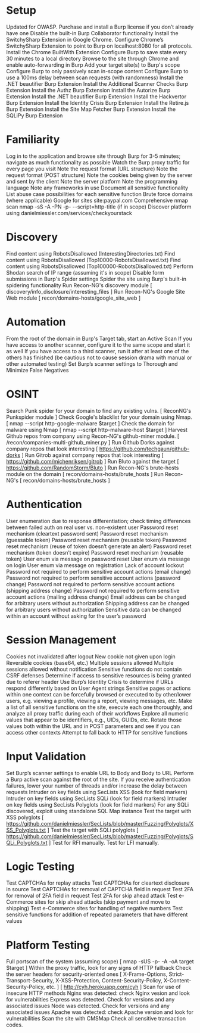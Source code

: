 # Setup

 Updated for OWASP.
 Purchase and install a Burp license if you don’t already have one
 Disable the built-in Burp Collaborator functionality
 Install the SwitchySharp Extension in Google Chrome.
 Configure Chrome’s SwitchySharp Extension to point to Burp on localhost:8080 for all protocols.
 Install the Chrome BuiltWith Extension
 Configure Burp to save state every 30 minutes to a local directory
 Browse to the site through Chrome and enable auto-forwarding in Burp
 Add your target site(s) to Burp's scope
 Configure Burp to only passively scan in-scope content
 Configure Burp to use a 100ms delay between scan requests (with randomness)
 Install the .NET beautifier Burp Extension
 Install the Additional Scanner Checks Burp Extension
 Install the Authz Burp Extension
 Install the Autorize Burp Extension
 Install the .NET beautifier Burp Extension
 Install the Hackvertor Burp Extension
 Install the Identity Crisis Burp Extension
 Install the Retire.js Burp Extension
 Install the Site Map Fetcher Burp Extension
 Install the SQLiPy Burp Extension

# Familiarity

 Log in to the application and browse site through Burp for 3-5 minutes; navigate as much functionality as possible
 Watch the Burp proxy traffic for every page you visit
 Note the request format (URL structure)
 Note the request format (POST structure)
 Note the cookies being given by the server and sent by the client
 Note the server platform
 Note the programming language
 Note any frameworks in use
 Document all sensitive functionality
 List abuse case possibilities for each sensitive function 
 Brute force domains (where applicable)
 Google for sites site:paypal.com
 Comprehensive nmap scan nmap -sS -A -PN -p- --script=http-title (if in scope)
 Discover platform using danielmiessler.com/services/checkyourstack

# Discovery

 Find content using RobotsDisallowed (InterestingDirectories.txt)
 Find content using RobotsDisallowed (Top10000-RobotsDisallowed.txt)
 Find content using RobotsDisallowed (Top100000-RobotsDisallowed.txt)
 Perform Shodan search of IP range (assuming it's in scope)
 Disable form submissions in Burp's Spider settings
 Spider the site using Burp's built-in spidering functionality
 Run Recon-NG's discovery module [ discovery/info_disclosure/interesting_files ]
 Run Recon-NG's Google Site Web module [ recon/domains-hosts/google_site_web ] 

# Automation

 From the root of the domain in Burp's Target tab, start an Active Scan
 If you have access to another scanner, configure it to the same scope and start it as well
 If you have access to a third scanner, run it after at least one of the others has finished (be cautious not to cause session drama with manual or other automated testing)
 Set Burp’s scanner settings to Thorough and Minimize False Negatives 

# OSINT

 Search Punk spider for your domain to find any existing vulns. [ ReconNG's Punkspider module ]
 Check Google's blacklist for your domain using Nmap. [ nmap --script http-google-malware $target ]
 Check the domain for malware using Nmap [ nmap --script http-malware-host $target ]
 Harvest Github repos from company using Recon-NG's github-miner module. [ /recon/companies-multi-github_miner.py ] 
 Run Github Dorks against company repos that look interesting [ https://github.com/techgaun/github-dorks ]
 Run Gitrob against company repos that look interesting [ https://github.com/michenriksen/gitrob ]
 Run Bluto against the target [ https://github.com/RandomStorm/Bluto ]
 Run Recon-NG's brute-hosts module on the domain [ recon/domains-hosts/brute_hosts ]
 Run Recon-NG's [ recon/domains-hosts/brute_hosts ] 

# Authentication

 User enumeration due to response differentiation; check timing differences between failed auth on real user vs. non-existent user
 Password reset mechanism (cleartext password sent)
 Password reset mechanism (guessable token)
 Password reset mechanism (reusable token)
 Password reset mechanism (reuse of token doesn’t generate an alert)
 Password reset mechanism (token doesn’t expire)
 Password reset mechanism (reusable token)
 User enum via message on password reset
 User enum via message on login
 User enum via message on registration
 Lack of account lockout
 Password not required to perform sensitive account actions (email change)
 Password not required to perform sensitive account actions (password change)
 Password not required to perform sensitive account actions (shipping address change)
 Password not required to perform sensitive account actions (mailing address change)
 Email address can be changed for arbitrary users without authorization
 Shipping address can be changed for arbitrary users without authorization
 Sensitive data can be changed within an account without asking for the user’s password

# Session Management

 Cookies not invalidated after logout
 New cookie not given upon login
 Reversible cookies (base64, etc.)
 Multiple sessions allowed
 Multiple sessions allowed without notification
 Sensitive functions do not contain CSRF defenses
 Determine if access to sensitive resources is being granted due to referer header
 Use Burp’s Identity Crisis to determine if URLs respond differently based on User Agent strings
 Sensitive pages or actions within one context can be forcefully browsed or executed to by other/lower users, e.g. viewing a profile, viewing a report, viewing messages, etc.
 Make a list of all sensitive functions on the site, execute each one thoroughly, and analyze all proxy traffic during each of their workflows
 Explore all numeric values that appear to be identifiers, e.g., UIDs, GUIDs, etc. Rotate those values both within the URL and in POST parameters and see if you can access other contexts
 Attempt to fall back to HTTP for sensitive functions

# Input Validation

 Set Burp’s scanner settings to enable URL to Body and Body to URL
 Perform a Burp active scan against the root of the site. If you receive authentication failures, lower your number of threads and/or increase the delay between requests
 Intruder on key fields using SecLists XSS (look for field markers)
 Intruder on key fields using SecLists SQLi (look for field markers)
 Intruder on key fields using SecLists Polyglots (look for field markers)
 For any SQLi discovered, exploit using standalone SQL Map instance
 Test the target with XSS polyglots [ https://github.com/danielmiessler/SecLists/blob/master/Fuzzing/Polyglots/XSS_Polyglots.txt ] 
 Test the target with SQLi polyglots [ https://github.com/danielmiessler/SecLists/blob/master/Fuzzing/Polyglots/SQLi_Polyglots.txt ] 
 Test for RFI manually.
 Test for LFI manually.

# Logic Testing

 Test CAPTCHAs for replay attacks
 Test CAPTCHAs for cleartext disclosure in source
 Test CAPTCHAs for removal of CAPTCHA field in request
 Test 2FA for removal of 2FA field in request
 Test 2FA for skip ahead attack
 Test e-Commerce sites for skip ahead attacks (skip payment and move to shipping)
 Test e-Commerce sites for handling of negative numbers
 Test sensitive functions for addition of repeated parameters that have different values

# Platform Testing

 Full portscan of the system (assuming scope) [ nmap -sUS -p- -A -oA target $target ]
 Within the proxy traffic, look for any signs of HTTP fallback
 Check the server headers for security-oriented ones [ X-Frame-Options, Strict-Transport-Security, X-XSS-Protection, Content-Security-Policy, X-Content-Security-Policy,  etc. ] [ http://cyh.herokuapp.com/cyh ]
 Scan for use of insecure HTTP methods
 Nginx was detected: check Nginx vesion and look for vulnerabilities
 Express was detected. Check for versions and any associated issues
 Node was detected. Check for versions and any associated issues
 Apache was detected: check Apache version and look for vulnerabilities
 Scan the site with CMSMap
 Check all sensitive transaction codes.
